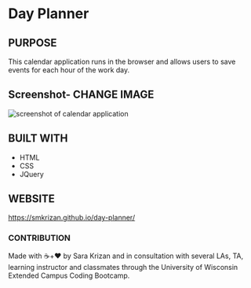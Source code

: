 # Day Planner

## PURPOSE
This calendar application runs in the browser and allows users to save events for each hour of the work day.

## Screenshot- CHANGE IMAGE
<img src="./mock-up.png" alt="screenshot of calendar application">

## BUILT WITH
* HTML
* CSS
* JQuery

## WEBSITE
https://smkrizan.github.io/day-planner/

### CONTRIBUTION
Made with ☕+❤️ by Sara Krizan and in consultation with several LAs, TA, learning instructor and classmates through the University of Wisconsin Extended Campus Coding Bootcamp.
